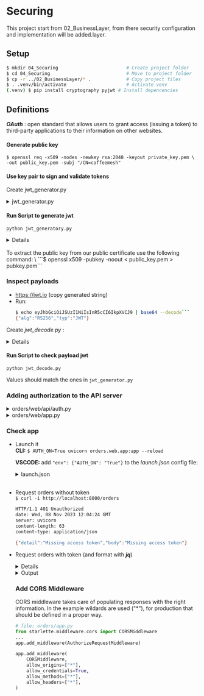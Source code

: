 # Securing 

This project start from 02_BusinessLayer, from there security configuration and implementation will be added.layer.

## Setup

```bash
$ mkdir 04_Securing                         # Create project folder 
$ cd 04_Securing                            # Move to project folder 
$ cp -r ../02_BusinessLayer/* .             # Copy project files
$ . .venv/bin/activate                      # Activate venv
(.venv) $ pip install cryptography pyjwt # Install depencencies
```

## Definitions
***OAuth*** : open standard that allows users to grant access (issuing a token) to
third-party applications to their information on other websites.



#### Generate public key
```
$ openssl req -x509 -nodes -newkey rsa:2048 -keyout private_key.pem \
-out public_key.pem -subj "/CN=coffeemesh"
``````
#### Use key pair to sign and validate tokens
Create jwt_generator.py

<details><summary>jwt_generator.py</summary>

```python
from datetime import datetime, timedelta
from pathlib import Path
import jwt
from cryptography.hazmat.primitives import serialization

def generate_jwt():
    now = datetime.utcnow()
    payload = {
        "iss": "https://auth.coffeemesh.io/",
        "sub": "ec7bbccf-ca89-4af3-82ac-b41e4831a962",
        "aud": "http://127.0.0.1:8000/orders",
        "iat": now.timestamp(),
        "exp": (now + timedelta(hours=24)).timestamp(),
        "scope": "openid",
    }
    private_key_text = Path("private_key.pem").read_text()
    private_key = serialization.load_pem_private_key(
        private_key_text.encode(),
        password=None,
    )
    return jwt.encode(payload=payload, key=private_key, algorithm="RS256")

print(generate_jwt())
```
</details>

#### Run Script to generate jwt
```python jwt_generatory.py```
<details>

```
eyJhbGciOiJSUzI1NiIsInR5cCI6IkpXVCJ9.eyJpc3MiOiJodHRwczovL2F1dGguY29mZmVlbWVzaC5pby8iLCJzdWIiOiJlYzdiYmNjZi1jYTg5LTRhZjMtODJhYy1iNDFlNDgzMWE5NjIiLCJhdWQiOiJodHRwOi8vMTI3LjAuMC4xOjgwMDAvb3JkZXJzIiwiaWF0IjoxNjk5NDQzMTY1LjcyNjMxNywiZXhwIjoxNjk5NTI5NTY1LjcyNjMxNywic2NvcGUiOiJvcGVuaWQifQ.hpfxFqDtFz3KG0RQEoA0hBNyPbegnwKL76ZGuaGeLmdi7l61-MOfasQZzKTp6blYAspjF_E7N4nzd3al2RFMHQH9PGZznAD9_llKaSq3NRzNgOvabMOgCLxEaWKHcNAyiyo3vvlpHVsQjkhi-dH3V1mpiBxu_jA8EqvdU2w76_7YKxZowa38UddTi6UCXSdx6Psg8k_EIQRNklorDU1YLzPUHctdsbhtbNecstlmCWHwLYV_yc-KrlnH62c_4r1RpIBijtR1GW_nEW_nPQ_JE5iOzudZE78wbb3O6-XMWZzbvIfz03sCA1OwPhWnOhXqxdNLZVkHYJVIulkP-bgx9A
```
</details>
</br>
To extract the public key from our public certificate use the following command: \
```$ openssl x509 -pubkey -noout < public_key.pem > pubkey.pem```

### Inspect payloads
- https://jwt.io (copy generated string)
- Run:
    ```bash
    $ echo eyJhbGciOiJSUzI1NiIsInR5cCI6IkpXVCJ9 | base64 --decode```
    {"alg":"RS256","typ":"JWT"}
    ```
Create *jwt_decode.py* :
<details> 

```python
from math import e
import jwt
import sys
from cryptography.x509 import load_pem_x509_certificate
from pathlib import Path

print("Token validation Use: python3 jwt_decode public_key.pem access_token")

public_key_text = Path("public_key.pem").read_text()
public_key = load_pem_x509_certificate(public_key_text.encode("utf-8")).public_key()
access_token = "eyJhbGciOiJSUzI1NiIsInR5cCI6IkpXVCJ9.eyJpc3MiOiJodHRwczovL2F1dGguY29mZmVlbWVzaC5pby8iLCJzdWIiOiJlYzdiYmNjZi1jYTg5LTRhZjMtODJhYy1iNDFlNDgzMWE5NjIiLCJhdWQiOiJodHRwOi8vMTI3LjAuMC4xOjgwMDAvb3JkZXJzIiwiaWF0IjoxNjk5NDQzMTY1LjcyNjMxNywiZXhwIjoxNjk5NTI5NTY1LjcyNjMxNywic2NvcGUiOiJvcGVuaWQifQ.hpfxFqDtFz3KG0RQEoA0hBNyPbegnwKL76ZGuaGeLmdi7l61-MOfasQZzKTp6blYAspjF_E7N4nzd3al2RFMHQH9PGZznAD9_llKaSq3NRzNgOvabMOgCLxEaWKHcNAyiyo3vvlpHVsQjkhi-dH3V1mpiBxu_jA8EqvdU2w76_7YKxZowa38UddTi6UCXSdx6Psg8k_EIQRNklorDU1YLzPUHctdsbhtbNecstlmCWHwLYV_yc-KrlnH62c_4r1RpIBijtR1GW_nEW_nPQ_JE5iOzudZE78wbb3O6-XMWZzbvIfz03sCA1OwPhWnOhXqxdNLZVkHYJVIulkP-bgx9A"

if len(sys.argv) == 1:
    print("No params passed, using defaults")
    print("public_key.pem file : public_key.pem")
    print("access_token : ", access_token)
elif len(sys.argv) == 3:
    public_key_text = Path(sys.argv[1]).read_text()
    public_key = load_pem_x509_certificate(public_key_text.encode("utf-8")).public_key()
    access_token = sys.argv[2]

try:
    decode = jwt.decode(
        access_token,
        key=public_key,
        algorithms=["RS256"],
        audience=["http://127.0.0.1:8000/orders"],
    )
    print(decode)
except Exception as error:
    print("Decoding error : ", error)
```
</details> 

#### Run Script to check payload jwt
```python jwt_decode.py```

Values should match the ones in `jwt_generator.py`

### Adding authorization to the API server

<details><summary>orders/web/api/auth.py</summary>

```python
from pathlib import Path
import jwt
from cryptography.x509 import load_pem_x509_certificate

public_key_text = (Path(__file__).parent / "../../../public_key.pem").read_text()
public_key = load_pem_x509_certificate(public_key_text.encode()).public_key()

def decode_and_validate_token(access_token):
    """
    Validates an access token. If the token is valid, it returns the token payload.
    """
    return jwt.decode(
        access_token,
        key=public_key,
        algorithms=["RS256"],
        audience=["http:/ /127.0.0.1:8000/orders"],
    )
```
</details>

<details><summary>orders/web/app.py</summary>

```python
import os
from pathlib import Path
import yaml
from fastapi import FastAPI
from jwt import (
    ExpiredSignatureError,
    ImmatureSignatureError,
    InvalidAlgorithmError,
    InvalidAudienceError,
    InvalidKeyError,
    InvalidSignatureError,
    InvalidTokenError,
    MissingRequiredClaimError,
)
from starlette import status
from starlette.middleware.base import (
    RequestResponseEndpoint,
    BaseHTTPMiddleware,
)
from starlette.requests import Request
from starlette.responses import Response, JSONResponse
from orders.web.api.auth import decode_and_validate_token

app = FastAPI(debug=True)

class AuthorizeRequestMiddleware(BaseHTTPMiddleware):
    async def dispatch(
        self, request: Request, call_next: RequestResponseEndpoint
    ) -> Response:
        if os.getenv("AUTH_ON", "False") != "True":
            request.state.user_id = "test"
            return await call_next(request)
        if request.url.path in ["/docs/orders", "/openapi/orders.json"]:
            return await call_next(request)
        if request.method == "OPTIONS":
            return await call_next(request)

        bearer_token = request.headers.get("Authorization")
        if not bearer_token:
            return JSONResponse(
                status_code=status.HTTP_401_UNAUTHORIZED,
                content={
                    "detail": "Missing access token",
                    "body": "Missing access token",
                },
            )
        try:
            auth_token = bearer_token.split(" ")[1].strip()
            token_payload = decode_and_validate_token(auth_token)
        except (
            ExpiredSignatureError,
            ImmatureSignatureError,
            InvalidAlgorithmError,
            InvalidAudienceError,
            InvalidKeyError,
            InvalidSignatureError,
            InvalidTokenError,
            MissingRequiredClaimError,
        ) as error:
            return JSONResponse(
                status_code=status.HTTP_401_UNAUTHORIZED,
                content={"detail": str(error), "body": str(error)},
            )
        else:
            request.state.user_id = token_payload["sub"]
        return await call_next(request)
app.add_middleware(AuthorizeRequestMiddleware)
app.add_middleware(
    CORSMiddleware,
    allow_origins=["*"],
    allow_credentials=True,
    allow_methods=["*"],
    allow_headers=["*"],
)
from orders.web.api import api
```
</details>



### Check app
- Launch it \
    **CLI:** ```$ AUTH_ON=True uvicorn orders.web.app:app --reload```

    **VSCODE:** add ```"env": {"AUTH_ON": "True"}``` to the *launch.json* config file:
    <details><summary>launch.json</summary>
    ```JSON
        "configurations": [
        {
            "name": "Python: Current File",
            "type": "python",
            "request": "launch",
            "program": "${file}",
            "console": "integratedTerminal",
            "justMyCode": true,
            "env": {
                "AUTH_ON": "True"
            }
        },
    ```
    </details>
    </br>
- Request orders without token \
```$ curl -i http://localhost:8000/orders```
    ```bash
    HTTP/1.1 401 Unauthorized
    date: Wed, 08 Nov 2023 12:04:24 GMT
    server: uvicorn
    content-length: 63
    content-type: application/json

    {"detail":"Missing access token","body":"Missing access token"}
    ```

- Request orders with token (and format with ***jq***)
    <details>

    ```bash
    $ curl http://127.0.0.1:8000/orders -H 'Authorization: Bearerey JhbGciOiJSUzI1NiIsInR5cCI6IkpXVCJ9.eyJpc3MiOiJodHRwczovL2F1dGguY29mZmVlbWVzaC5pby8iLCJzdWIiOiJlYzdiYmNjZi1jYTg5LTRhZjMtODJhYy1iNDFlNDgzMWE5NjIiLCJhdWQiOiJodHRwOi8vMTI3LjAuMC4xOjgwMDAvb3JkZXJzIiwiaWF0IjoxNjk5NDQzMTY1LjcyNjMxNywiZXhwIjoxNjk5NTI5NTY1LjcyNjMxNywic2NvcGUiOiJvcGVuaWQifQ.hpfxFqDtFz3KG0RQEoA0hBNyPbegnwKL76ZGuaGeLmdi7l61-MOfasQZzKTp6blYAspjF_E7N4nzd3al2RFMHQH9PGZznAD9_llKaSq3NRzNgOvabMOgCLxEaWKHcNAyiyo3vvlpHVsQjkhi-dH3V1mpiBxu_jA8EqvdU2w76_7YKxZowa38UddTi6UCXSdx6Psg8k_EIQRNklorDU1YLzPUHctdsbhtbNecstlmCWHwLYV_yc-KrlnH62c_4r1RpIBijtR1GW_nEW_nPQ_JE5iOzudZE78wbb3O6-XMWZzbvIfz03sCA1OwPhWnOhXqxdNLZVkHYJVIulkP-bgx9A
    ' | jq
    ```
    </details>
    <details><summary>Output</summary>

    ```json
    {
        "orders": [
            {
            "order": [
                {
                "product": "capuccino",
                "size": "big",
                "quantity": 1
                },
                {
                "product": "latte",
                "size": "medium",
                "quantity": 2
                }
            ],
            "id": "07eae3cb-c73d-4733-b258-cc2d3f4776cf",
            "created": "2023-11-06T16:47:07.812091",
            "status": "created"
            },
            {
            "order": [
                {
                "product": "string",
                "size": "small",
                "quantity": 1
                }
            ],
            "id": "b96d8e0d-f954-4b1e-8c1d-9030b75dd306",
            "created": "2023-11-06T16:48:06.022688",
            "status": "created"
            }
        ]
    }
    ```
    </details>

    ### Add CORS Middleware
    CORS middleware takes care of populating responses with the right information.
    In the example wildards are used ("*"), for production that should be defined in a proper way.

    ```python
    # file: orders/app.py
    from starlette.middleware.cors import CORSMiddleware
    ...
    app.add_middleware(AuthorizeRequestMiddleware)

    app.add_middleware(
        CORSMiddleware,
        allow_origins=["*"],
        allow_credentials=True,
        allow_methods=["*"],
        allow_headers=["*"],
    )
    ```

